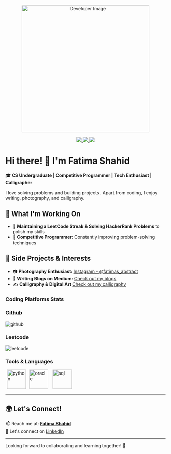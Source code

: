 <p align="center">
  <img src="(https://www.shutterstock.com/image-vector/programming-web-banner-best-languages-260nw-1676060566.jpg)" alt="Developer Image" width="400"/>
</p>

<p align="center">
  <a href="https://www.linkedin.com/in/fatima-shahid-46723429a/" target="_blank">
    <img src="https://img.shields.io/badge/LINKEDIN-0077B5?style=for-the-badge&logo=linkedin&logoColor=white"/>
  </a>
  <a href="https://www.instagram.com/fatimas_abstract" target="_blank">
    <img src="https://img.shields.io/badge/INSTAGRAM-E4405F?style=for-the-badge&logo=instagram&logoColor=white"/>
  </a>
  <a href="(https://medium.com/@fatimashahid781)" target="_blank">
    <img src="https://img.shields.io/badge/MEDIUM-000000?style=for-the-badge&logo=medium&logoColor=white"/>
  </a>
</p>


# Hi there! 👋 I'm Fatima Shahid  

🎓 **CS Undergraduate | Competitive Programmer | Tech Enthusiast | Calligrapher**  

I love solving problems and building projects . 
Apart from coding, I enjoy writing, photography, and calligraphy.  

## 🚀 What I'm Working On   
- 🔹 **Maintaining a LeetCode Streak & Solving HackerRank Problems** to polish my skills  
- 🔹 **Competitive Programmer:** Constantly improving problem-solving techniques  

## 📸 Side Projects & Interests  
- 📷 **Photography Enthusiast:** [Instagram - @fatimas_abstract](https://www.instagram.com/fatimas_abstract)  
- 📝 **Writing Blogs on Medium:** [Check out my blogs](https://medium.com/@fatimashahid781)
- ✍️ **Calligraphy & Digital Art** [Check out my calligraphy](https://www.instagram.com/cursive_art_studio/)


### Coding Platforms Stats

### Github



![github](https://github-readme-stats.vercel.app/api/top-langs/?username=FatimaaShahid&theme=light)

### Leetcode

![leetcode](https://leetcard.jacoblin.cool/FatimaaShahid?theme=light&font=Encode%20Sans%20Semi%20Expanded&ext=heatmap)

<div class="my-6 p-4"><h3 class="text-2xl font-bold mb-4">Tools &amp; Languages</h3><div class="flex flex-wrap"><img src="https://cdn.jsdelivr.net/gh/devicons/devicon/icons/python/python-original.svg" alt="python" title="python" style="width:60px;padding:0 5px"/><img src="https://cdn.jsdelivr.net/gh/devicons/devicon/icons/oracle/oracle-original.svg" alt="oracle" title="oracle" style="width:60px;padding:0 5px"/>
<img src="https://img.icons8.com/color/480/sql.png" alt="sql" title="sql" style="width:60px;padding:0 5px"/>
</div></div><hr/>


## 🌍 Let's Connect!  
📫 Reach me at: **[Fatima Shahid](fatimashahid781@gmail.com)**  
💬 Let's connect on [LinkedIn](https://www.linkedin.com/in/fatima-shahid-46723429a/)  

---

Looking forward to collaborating and learning together! 🚀  
